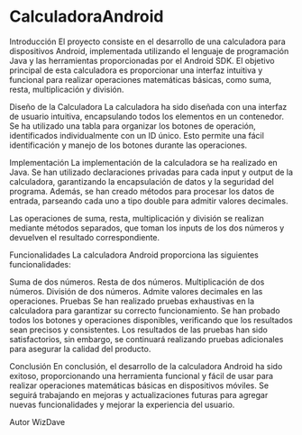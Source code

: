 # CalculadoraAndroid

Introducción
El proyecto consiste en el desarrollo de una calculadora para dispositivos Android, implementada utilizando el lenguaje de programación Java y las herramientas proporcionadas por el Android SDK. El objetivo principal de esta calculadora es proporcionar una interfaz intuitiva y funcional para realizar operaciones matemáticas básicas, como suma, resta, multiplicación y división.

Diseño de la Calculadora
La calculadora ha sido diseñada con una interfaz de usuario intuitiva, encapsulando todos los elementos en un contenedor. Se ha utilizado una tabla para organizar los botones de operación, identificados individualmente con un ID único. Esto permite una fácil identificación y manejo de los botones durante las operaciones.

Implementación
La implementación de la calculadora se ha realizado en Java. Se han utilizado declaraciones privadas para cada input y output de la calculadora, garantizando la encapsulación de datos y la seguridad del programa. Además, se han creado métodos para procesar los datos de entrada, parseando cada uno a tipo double para admitir valores decimales.

Las operaciones de suma, resta, multiplicación y división se realizan mediante métodos separados, que toman los inputs de los dos números y devuelven el resultado correspondiente.

Funcionalidades
La calculadora Android proporciona las siguientes funcionalidades:

Suma de dos números.
Resta de dos números.
Multiplicación de dos números.
División de dos números.
Admite valores decimales en las operaciones.
Pruebas
Se han realizado pruebas exhaustivas en la calculadora para garantizar su correcto funcionamiento. Se han probado todos los botones y operaciones disponibles, verificando que los resultados sean precisos y consistentes. Los resultados de las pruebas han sido satisfactorios, sin embargo, se continuará realizando pruebas adicionales para asegurar la calidad del producto.

Conclusión
En conclusión, el desarrollo de la calculadora Android ha sido exitoso, proporcionando una herramienta funcional y fácil de usar para realizar operaciones matemáticas básicas en dispositivos móviles. Se seguirá trabajando en mejoras y actualizaciones futuras para agregar nuevas funcionalidades y mejorar la experiencia del usuario.

Autor 
WizDave
